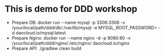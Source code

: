 # This is demo for DDD workshop

- Prepare DB: docker run --name mysql -p 3306:3306 -v /your/local/path/ddd/db/:/var/lib/mysql -e MYSQL_ROOT_PASSWORD=<PassWord> -d daocloud.io/mysql:latest
- Prepare Nginx: docker run --name nginx -d -p 8080:80 -v /your/local/path/ddd/nginx/:/etc/nginx/  daocloud.io/nginx
- Prepare API: ./gradlew clean build

